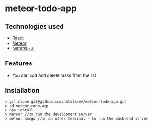 # meteor-todo-app

## Technologies used

-   [React](https://reactjs.org)
-   [Meteor](https://www.meteor.com/)
-   [Material-UI](https://material-ui.com/)

## Features

- You can add and delete tasks from the list

## Installation

```
> git clone git@github.com:nataliaev/meteor-todo-app.git
> cd meteor-todo-app
> npm install
> meteor //to run the development server
> meteor mongo //in an other terminal - to run the back-end server
```
